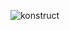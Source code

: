 ![konstruct](https://github.com/Evemiemie/1_portfolio/assets/152494530/b76aafff-2bf0-410b-8d26-6b7ec653d28f)
